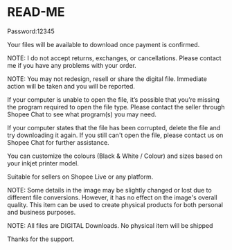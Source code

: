 # READ-ME

Password:12345

Your files will be available to download once payment is confirmed.

NOTE: I do not accept returns, exchanges, or cancellations. Please contact me if you have any problems with your order.

NOTE: You may not redesign, resell or share the digital file. Immediate action will be taken and you will be reported.

If your computer is unable to open the file, it’s possible that you’re missing the program required to open the file type. Please contact the seller through Shopee Chat to see what program(s) you may need.

If your computer states that the file has been corrupted, delete the file and try downloading it again. If you still can't open the file, please contact us on Shopee Chat for further assistance.

You can customize the colours (Black & White / Colour) and sizes based on your inkjet printer model.

Suitable for sellers on Shopee Live or any platform.

NOTE: Some details in the image may be slightly changed or lost due to different file conversions. However, it has no effect on the image's overall quality. This item can be used to create physical products for both personal and business purposes.

NOTE: All files are DIGITAL Downloads. No physical item will be shipped

Thanks for the support.
